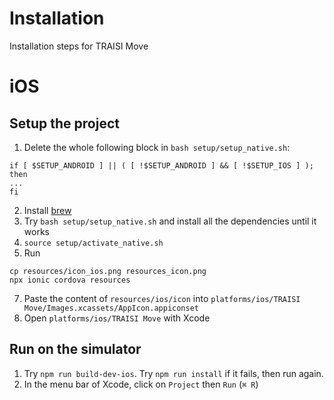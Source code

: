 # Installation
Installation steps for TRAISI Move

# iOS
## Setup the project
1. Delete the whole following block in `bash setup/setup_native.sh`:
```
if [ $SETUP_ANDROID ] || ( [ !$SETUP_ANDROID ] && [ !$SETUP_IOS ] ); then
...
fi
```
2. Install [brew](https://brew.sh/)
3. Try `bash setup/setup_native.sh` and install all the dependencies until it works
4. `source setup/activate_native.sh`
5. Run 
``` shell
cp resources/icon_ios.png resources_icon.png
npx ionic cordova resources
```
7. Paste the content of `resources/ios/icon` into `platforms/ios/TRAISI Move/Images.xcassets/AppIcon.appiconset`
8. Open `platforms/ios/TRAISI Move` with Xcode

## Run on the simulator
1. Try `npm run build-dev-ios`. Try `npm run install` if it fails, then run again.
2. In the menu bar of Xcode, click on `Project` then `Run` (`⌘ R`)
